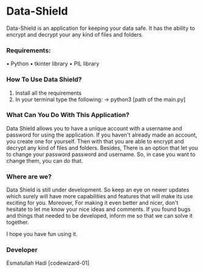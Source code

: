 # Data-Shield

Data-Shield is an application for keeping your data safe. It has the ability to encrypt and decrypt your any kind of files and folders.

### Requirements:

• Python
• tkinter library
• PIL library

### How To Use Data Shield?

1. Install all the requirements
2. In your terminal type the following:
   → python3 [path of the main.py]

### What Can You Do With This Application?

Data Shield allows you to have a unique account with a username and password for using the application. If you haven't already made an account, you create one for yourself. Then with that you are able to encrypt and decrypt any kind of files and folders. Besides, There is
an option that let you to change your password password and username. So, in case you want to change them, you can do that.

### Where are we? 

Data Shield is still under development. So keep an eye on newer updates which surely will have more capabilities and features that will make its use
exciting for you. Moreover, For making it even better and nicer, don't hesitate to let me know your nice ideas and comments. If you found bugs and things that needed to be developed, inform me so that we can solve it together.

I hope you have fun using it.

### Developer 
Esmatullah Hadi [codewizard-01]


